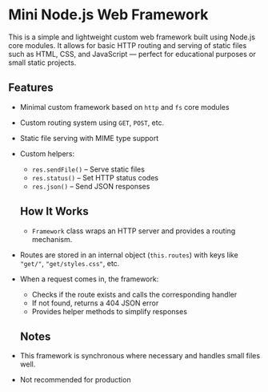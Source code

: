 # Mini Node.js Web Framework

This is a simple and lightweight custom web framework built using Node.js core modules. It allows for basic HTTP routing and serving of static files such as HTML, CSS, and JavaScript — perfect for educational purposes or small static projects.

## Features

- Minimal custom framework based on `http` and `fs` core modules
- Custom routing system using `GET`, `POST`, etc.
- Static file serving with MIME type support
- Custom helpers:  
  - `res.sendFile()` – Serve static files  
  - `res.status()` – Set HTTP status codes  
  - `res.json()` – Send JSON responses


  ## How It Works

  - `Framework` class wraps an HTTP server and provides a routing mechanism.
- Routes are stored in an internal object (`this.routes`) with keys like `"get/"`, `"get/styles.css"`, etc.
- When a request comes in, the framework:
  - Checks if the route exists and calls the corresponding handler
  - If not found, returns a 404 JSON error
  - Provides helper methods to simplify responses


  ## Notes

- This framework is synchronous where necessary and handles small files well.

- Not recommended for production
